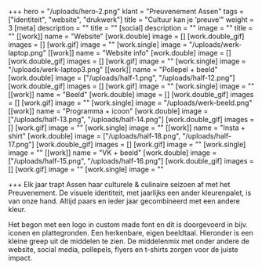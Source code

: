 +++
hero = "/uploads/hero-2.png"
klant = "Preuvenement Assen"
tags = ["identiteit", "website", "drukwerk"]
title = "Cultuur kan je ‘preuve’"
weight = 3
[meta]
description = ""
title = ""
[social]
description = ""
image = ""
title = ""
[[work]]
name = "Website"
[work.double]
image = []
[work.double_gif]
images = []
[work.gif]
image = ""
[work.single]
image = "/uploads/werk-laptop.png"
[[work]]
name = "Website info"
[work.double]
image = []
[work.double_gif]
images = []
[work.gif]
image = ""
[work.single]
image = "/uploads/werk-laptop3.png"
[[work]]
name = "Pollepel + beeld"
[work.double]
image = ["/uploads/half-1.png", "/uploads/half-12.png"]
[work.double_gif]
images = []
[work.gif]
image = ""
[work.single]
image = ""
[[work]]
name = "Beeld"
[work.double]
image = []
[work.double_gif]
images = []
[work.gif]
image = ""
[work.single]
image = "/uploads/werk-beeld.png"
[[work]]
name = "Programma + icoon"
[work.double]
image = ["/uploads/half-13.png", "/uploads/half-14.png"]
[work.double_gif]
images = []
[work.gif]
image = ""
[work.single]
image = ""
[[work]]
name = "Insta + shirt"
[work.double]
image = ["/uploads/half-18.png", "/uploads/half-17.png"]
[work.double_gif]
images = []
[work.gif]
image = ""
[work.single]
image = ""
[[work]]
name = "VK + beeld"
[work.double]
image = ["/uploads/half-15.png", "/uploads/half-16.png"]
[work.double_gif]
images = []
[work.gif]
image = ""
[work.single]
image = ""

+++
Elk jaar trapt Assen haar culturele & culinaire seizoen af met het Preuvenement.  De visuele identiteit, met jaarlijks een ander kleurenpalet, is van onze hand. Altijd paars en ieder jaar gecombineerd met een andere kleur. 

Het begon met een logo in custom made font en dit is doorgevoerd in bijv. iconen en plattegronden. Een herkenbare, eigen beeldtaal. Hieronder is een kleine greep uit de middelen te zien. De middelenmix met onder andere de website, social media, pollepels, flyers en t-shirts zorgen voor de juiste impact.